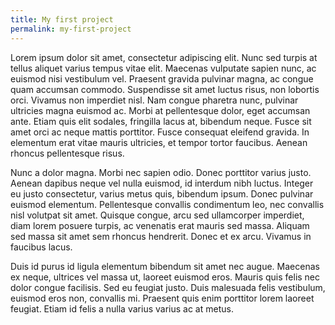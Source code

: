 ```yaml
---
title: My first project
permalink: my-first-project
---
```


Lorem ipsum dolor sit amet, consectetur adipiscing elit. Nunc sed turpis at tellus aliquet varius tempus vitae elit. Maecenas vulputate sapien nunc, ac euismod nisi vestibulum vel. Praesent gravida pulvinar magna, ac congue quam accumsan commodo. Suspendisse sit amet luctus risus, non lobortis orci. Vivamus non imperdiet nisl. Nam congue pharetra nunc, pulvinar ultricies magna euismod ac. Morbi at pellentesque dolor, eget accumsan ante. Etiam quis elit sodales, fringilla lacus at, bibendum neque. Fusce sit amet orci ac neque mattis porttitor. Fusce consequat eleifend gravida. In elementum erat vitae mauris ultricies, et tempor tortor faucibus. Aenean rhoncus pellentesque risus.

Nunc a dolor magna. Morbi nec sapien odio. Donec porttitor varius justo. Aenean dapibus neque vel nulla euismod, id interdum nibh luctus. Integer eu justo consectetur, varius metus quis, bibendum ipsum. Donec pulvinar euismod elementum. Pellentesque convallis condimentum leo, nec convallis nisl volutpat sit amet. Quisque congue, arcu sed ullamcorper imperdiet, diam lorem posuere turpis, ac venenatis erat mauris sed massa. Aliquam sed massa sit amet sem rhoncus hendrerit. Donec et ex arcu. Vivamus in faucibus lacus.

Duis id purus id ligula elementum bibendum sit amet nec augue. Maecenas ex neque, ultrices vel massa ut, laoreet euismod eros. Mauris quis felis nec dolor congue facilisis. Sed eu feugiat justo. Duis malesuada felis vestibulum, euismod eros non, convallis mi. Praesent quis enim porttitor lorem laoreet feugiat. Etiam id felis a nulla varius varius ac at metus.